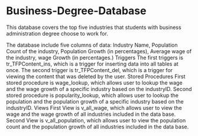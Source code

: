 # Business-Degree-Database
This database covers the top five industries that students with business administration degree choose to work for.

The database include five columns of data: Industry Name, Population Count of the industry, Population Growth (in percentages), Average wage of the industry, wage Growth (in percentages.)
  Triggers 
    The first triggers is tr_TFPContent_ins, which is a trigger for inserting data into all tables at once.
    The second trigger is tr_TFPContent_del, which is a trigger for viewing the content that was deleted by the user.
  Stored Procedures
    First stored procedure is wage_lookup, which allows user to lookup the wage and the wage growth of a specific industry based on the industryID.
    Second stored procedure is popularity_lookup, which allows user to lookup the population and the population growth of a specific industry based on the industryID.
  Views
    First View is v_all_wage, which allows user to view the wage and the wage growth of all industries included in the data base.
    Second View is v_all_population, which allows user to view the population count and the population growth of all industries included in the data base.
